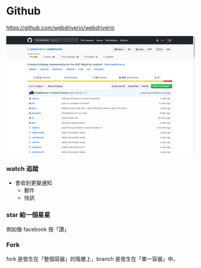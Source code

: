 # Github

<https://github.com/webdriverio/webdriverio>

![](assets/home_page.png)

### watch 追蹤

* 會收到更變通知
  * 郵件
  * 快訊

### star 給一個星星

例如像 facebook 按「讚」

### Fork

fork 是發生在「整個容器」的階層上，branch 是發生在「單一容器」中。